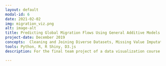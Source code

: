 ```yaml
---
layout: default
modal-id: 6
date: 2021-02-02
img: migration_viz.png
alt: image-alt
title: Predicting Global Migration Flows Using General Additive Models
project-date: December 2019
concepts:  Cleaning and Joining Diverse Datasets, Missing Value Imputation, Data Visualization, Nonlinear Modeling
tools: Python, R, R Shiny, D3.js
description: For the final team project of a data visualization course through Georgia Tech, I developed a general additive model in Python to predict global migration flows and quantify the effects of historic factors like climate change, trade dependence, and GDP on them over time. Please click on the image to play around with the app yourself.

---
```

